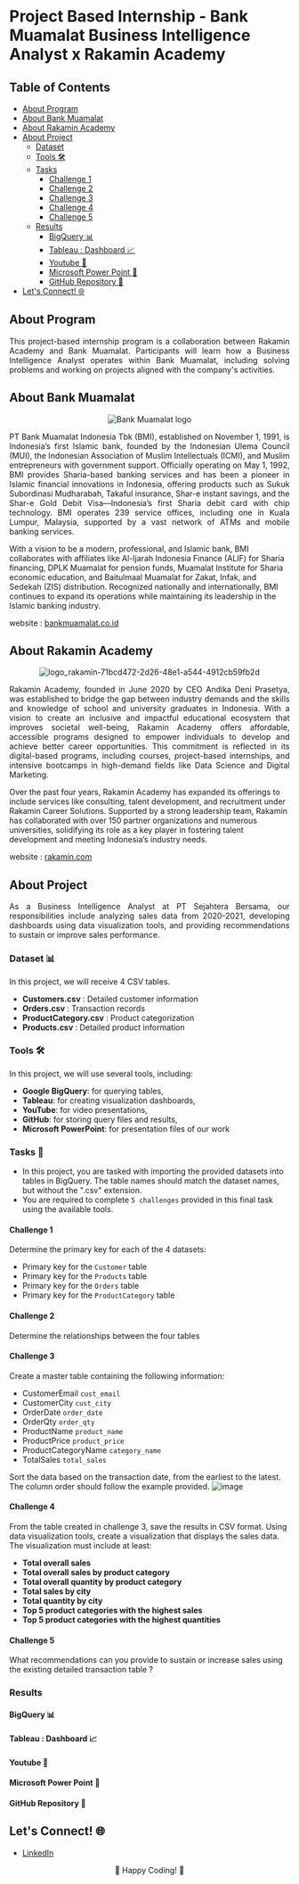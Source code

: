 # Project Based Internship - Bank Muamalat Business Intelligence Analyst x Rakamin Academy

## Table of Contents
- [About Program](#about-program)
- [About Bank Muamalat](#about-bank-muamalat)
- [About Rakamin Academy](#about-rakamin-academy)
- [About Project](#about-project)
   - [Dataset](#dataset-)
   - [Tools 🛠️](#tools-%EF%B8%8F)
   - [Tasks](#tasks-)
     - [Challenge 1](#challenge-1)
     - [Challenge 2](#challenge-2)
     - [Challenge 3](#challenge-3)
     - [Challenge 4](#challenge-4)
     - [Challenge 5](#challenge-5)
   - [Results](#results)
     - [BigQuery 📊](#bigquery-)
     - [Tableau : Dashboard 📈](#tableauu--dashboard-)
     - [Youtube 🎥](#youtube-)
     - [Microsoft Power Point 📝](#microsoft-power-point-)
     - [GitHub Repository 📁](#github-repository-)
- [Let's Connect! 🌐](#lets-connect-)

## About Program
<p align="justify">
This project-based internship program is a collaboration between Rakamin Academy and Bank Muamalat. Participants will learn how a Business Intelligence Analyst operates within Bank Muamalat, including solving problems and working on projects aligned with the company's activities.
</p>

## About Bank Muamalat
<p align="center">
   <img src="https://github.com/user-attachments/assets/392730cf-ce28-4101-aa5c-eba2b83a08cb" alt="Bank Muamalat logo">
</p>

<p align="justify">
PT Bank Muamalat Indonesia Tbk (BMI), established on November 1, 1991, is Indonesia’s first Islamic bank, founded by the Indonesian Ulema Council (MUI), the Indonesian Association of Muslim Intellectuals (ICMI), and Muslim entrepreneurs with government support. Officially operating on May 1, 1992, BMI provides Sharia-based banking services and has been a pioneer in Islamic financial innovations in Indonesia, offering products such as Sukuk Subordinasi Mudharabah, Takaful insurance, Shar-e instant savings, and the Shar-e Gold Debit Visa—Indonesia’s first Sharia debit card with chip technology. BMI operates 239 service offices, including one in Kuala Lumpur, Malaysia, supported by a vast network of ATMs and mobile banking services.

With a vision to be a modern, professional, and Islamic bank, BMI collaborates with affiliates like Al-Ijarah Indonesia Finance (ALIF) for Sharia financing, DPLK Muamalat for pension funds, Muamalat Institute for Sharia economic education, and Baitulmaal Muamalat for Zakat, Infak, and Sedekah (ZIS) distribution. Recognized nationally and internationally, BMI continues to expand its operations while maintaining its leadership in the Islamic banking industry.

website : [bankmuamalat.co.id](https://www.bankmuamalat.co.id/)
</p>

## About Rakamin Academy
<p align="center">
  <img src="https://github.com/user-attachments/assets/de2ace4f-e08d-4158-934f-cb1998424045" alt="logo_rakamin-71bcd472-2d26-48e1-a544-4912cb59fb2d">
</p>

<p align="justify">
Rakamin Academy, founded in June 2020 by CEO Andika Deni Prasetya, was established to bridge the gap between industry demands and the skills and knowledge of school and university graduates in Indonesia. With a vision to create an inclusive and impactful educational ecosystem that improves societal well-being, Rakamin Academy offers affordable, accessible programs designed to empower individuals to develop and achieve better career opportunities. This commitment is reflected in its digital-based programs, including courses, project-based internships, and intensive bootcamps in high-demand fields like Data Science and Digital Marketing.

Over the past four years, Rakamin Academy has expanded its offerings to include services like consulting, talent development, and recruitment under Rakamin Career Solutions. Supported by a strong leadership team, Rakamin has collaborated with over 150 partner organizations and numerous universities, solidifying its role as a key player in fostering talent development and meeting Indonesia’s industry needs.

website : [rakamin.com](https://www.rakamin.com)
</p>

## About Project
<p align="justify">
As a Business Intelligence Analyst at PT Sejahtera Bersama, our responsibilities include analyzing sales data from 2020-2021, developing dashboards using data visualization tools, and providing recommendations to sustain or improve sales performance.
</p>

### Dataset 📊
In this project, we will receive 4 CSV tables.
- **Customers.csv** : Detailed customer information
- **Orders.csv** : Transaction records
- **ProductCategory.csv** : Product categorization
- **Products.csv** : Detailed product information

### Tools 🛠️
In this project, we will use several tools, including:
- **Google BigQuery**: for querying tables,
- **Tableau**: for creating visualization dashboards,
- **YouTube**: for video presentations,
- **GitHub**: for storing query files and results,
- **Microsoft PowerPoint**: for presentation files of our work 

### Tasks 🎯
- In this project, you are tasked with importing the provided datasets into tables in BigQuery. The table names should match the dataset names, but without the ".csv" extension.
- You are required to complete `5 challenges` provided in this final task using the available tools.

#### Challenge 1
Determine the primary key for each of the 4 datasets:
- Primary key for the `Customer` table
- Primary key for the `Products` table
- Primary key for the `Orders` table
- Primary key for the `ProductCategory` table

#### Challenge 2
Determine the relationships between the four tables

#### Challenge 3
Create a master table containing the following information:
- CustomerEmail `cust_email`
- CustomerCity `cust_city`
- OrderDate `order_date`
- OrderQty `order_qty`
- ProductName `product_name`
- ProductPrice `product_price`
- ProductCategoryName `category_name`
- TotalSales `total_sales`

Sort the data based on the transaction date, from the earliest to the latest. The column order should follow the example provided.
![image](https://github.com/user-attachments/assets/74239485-0851-482f-a8ac-46f9bb60174a)

#### Challenge 4
From the table created in challenge 3, save the results in CSV format. Using data visualization tools, create a visualization that displays the sales data. The visualization must include at least:
- **Total overall sales**
- **Total overall sales by product category**
- **Total overall quantity by product category**
- **Total sales by city**
- **Total quantity by city**
- **Top 5 product categories with the highest sales**
- **Top 5 product categories with the highest quantities**

#### Challenge 5
What recommendations can you provide to sustain or increase sales using the existing detailed transaction table ?

### Results
#### BigQuery 📊



#### Tableau : Dashboard 📈



#### Youtube 🎥



#### Microsoft Power Point 📝


#### GitHub Repository 📁




## Let's Connect! 🌐  
- [LinkedIn](https://www.linkedin.com/in/suyanto-zhang/)   

<p align="center">
  🚀 Happy Coding! 🌟
</p>


